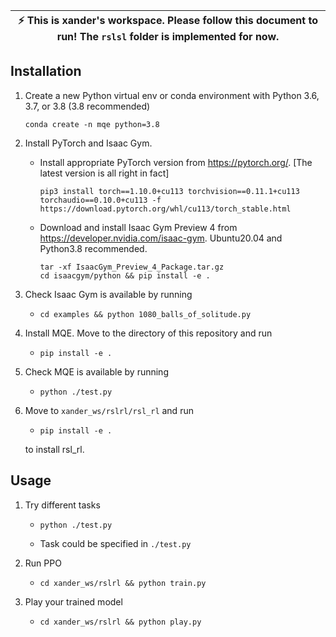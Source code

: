| :zap:        This is xander's workspace. Please follow this document to run! The `rslsl` folder is implemented for now.|
| ------------------------------------------------------------------------------------------------ |

## Installation ##
1. Create a new Python virtual env or conda environment with Python 3.6, 3.7, or 3.8 (3.8 recommended)
    ```
    conda create -n mqe python=3.8
    ```
2. Install PyTorch and Isaac Gym.
    - Install appropriate PyTorch version from https://pytorch.org/. [The latest version is all right in fact]
        ```
        pip3 install torch==1.10.0+cu113 torchvision==0.11.1+cu113 torchaudio==0.10.0+cu113 -f https://download.pytorch.org/whl/cu113/torch_stable.html
        ```
    - Download and install Isaac Gym Preview 4 from https://developer.nvidia.com/isaac-gym. Ubuntu20.04 and Python3.8 recommended.
        ```
        tar -xf IsaacGym_Preview_4_Package.tar.gz
        cd isaacgym/python && pip install -e .
        ```
3. Check Isaac Gym is available by running
    - `cd examples && python 1080_balls_of_solitude.py`
4. Install MQE. Move to the directory of this repository and run
    - `pip install -e .`
5. Check MQE is available by running
    - `python ./test.py`
6. Move to `xander_ws/rslrl/rsl_rl` and run
    - `pip install -e .`
   
   to install rsl_rl. 


## Usage ##
1. Try different tasks

    - `python ./test.py`

    - Task could be specified in `./test.py`

2. Run PPO 

    - `cd xander_ws/rslrl && python train.py`

3. Play your trained model
   
   - `cd xander_ws/rslrl && python play.py`
